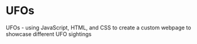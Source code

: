 # UFOs
UFOs - using JavaScript, HTML, and CSS to create a custom webpage to showcase different UFO sightings
